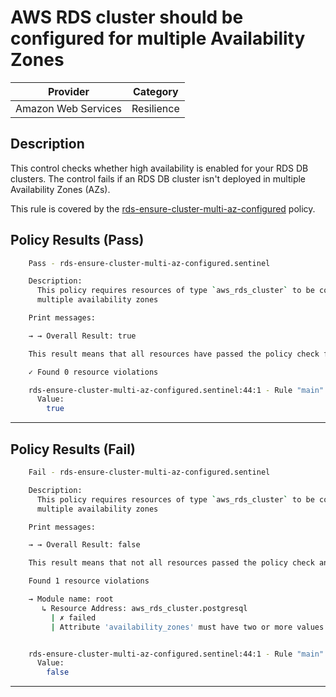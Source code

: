 # AWS RDS cluster should be configured for multiple Availability Zones

| Provider            | Category   |
|---------------------|------------|
| Amazon Web Services | Resilience |

## Description

This control checks whether high availability is enabled for your RDS DB clusters. 
The control fails if an RDS DB cluster isn't deployed in multiple Availability Zones (AZs).

This rule is covered by the [rds-ensure-cluster-multi-az-configured](https://github.com/hashicorp/policy-library-NIST-Policy-Set-for-AWS-Terraform/blob/main/policies/rds/rds-ensure-cluster-multi-az-configured.sentinel) policy.

## Policy Results (Pass)
```bash
    Pass - rds-ensure-cluster-multi-az-configured.sentinel

    Description:
      This policy requires resources of type `aws_rds_cluster` to be configured for
      multiple availability zones

    Print messages:

    → → Overall Result: true

    This result means that all resources have passed the policy check for the policy rds-ensure-cluster-multi-az-configured.

    ✓ Found 0 resource violations

    rds-ensure-cluster-multi-az-configured.sentinel:44:1 - Rule "main"
      Value:
        true

```

---

## Policy Results (Fail)
```bash
    Fail - rds-ensure-cluster-multi-az-configured.sentinel

    Description:
      This policy requires resources of type `aws_rds_cluster` to be configured for
      multiple availability zones

    Print messages:

    → → Overall Result: false

    This result means that not all resources passed the policy check and the protected behavior is not allowed for the policy rds-ensure-cluster-multi-az-configured.

    Found 1 resource violations

    → Module name: root
       ↳ Resource Address: aws_rds_cluster.postgresql
         | ✗ failed
         | Attribute 'availability_zones' must have two or more values for 'aws_rds_cluster' resources. Refer to https://docs.aws.amazon.com/securityhub/latest/userguide/rds-controls.html#rds-15 for more details.


    rds-ensure-cluster-multi-az-configured.sentinel:44:1 - Rule "main"
      Value:
        false
```

---